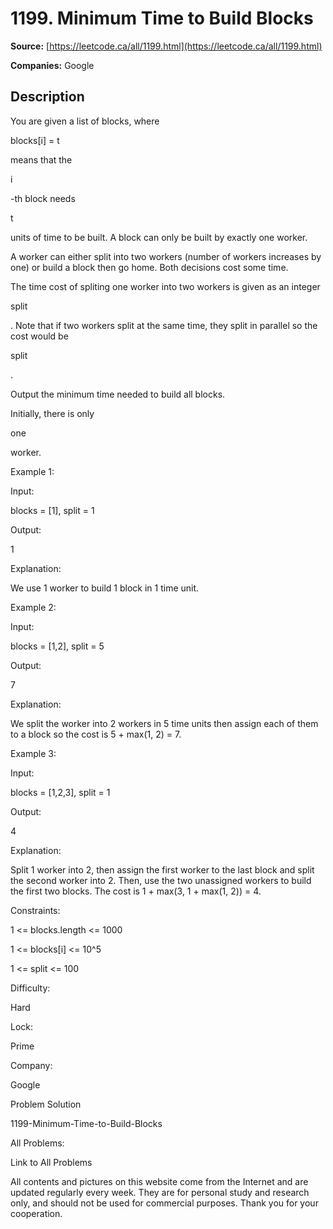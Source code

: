 # 1199. Minimum Time to Build Blocks

**Source:** [https://leetcode.ca/all/1199.html](https://leetcode.ca/all/1199.html)

**Companies:** Google

## Description

You are given a list of blocks, where

blocks[i] = t

means that
        the

i

-th block needs

t

units of time to be built. A
        block can only be built by exactly one worker.

A worker can either split into two workers (number of workers increases by one) or build a
        block then go home. Both decisions cost some time.

The time cost of spliting one worker into two workers is given as an integer

split

. Note that if two workers split at the same time, they split in parallel
        so the cost would be

split

.

Output the minimum time needed to build all blocks.

Initially, there is only

one

worker.

Example 1:

Input:

blocks = [1], split = 1

Output:

1

Explanation:

We use 1 worker to build 1 block in 1 time unit.

Example 2:

Input:

blocks = [1,2], split = 5

Output:

7

Explanation:

We split the worker into 2 workers in 5 time units then assign each of them to a block so the cost is 5 + max(1, 2) = 7.

Example 3:

Input:

blocks = [1,2,3], split = 1

Output:

4

Explanation:

Split 1 worker into 2, then assign the first worker to the last block and split the second worker into 2.
Then, use the two unassigned workers to build the first two blocks.
The cost is 1 + max(3, 1 + max(1, 2)) = 4.

Constraints:

1 <= blocks.length <= 1000

1 <= blocks[i] <= 10^5

1 <= split <= 100

Difficulty:

Hard

Lock:

Prime

Company:

Google

Problem Solution

1199-Minimum-Time-to-Build-Blocks

All Problems:

Link to All Problems

All contents and pictures on this website come from the Internet and are updated regularly every week. They are for personal study and research only, and should not be used for commercial purposes. Thank you for your cooperation.

